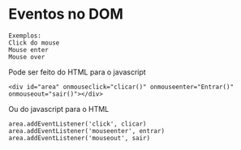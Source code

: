 # Eventos no DOM
    
    Exemplos:
    Click do mouse
    Mouse enter
    Mouse over

Pode ser feito do HTML para o javascript
    
    <div id="area" onmouseclick="clicar()" onmouseenter="Entrar()" onmouseout="sair()"></div>

    
Ou do javascript para o HTML
    
    area.addEventListener('click', clicar)
    area.addEventListener('mouseenter', entrar)
    area.addEventListener('mouseout', sair)
   